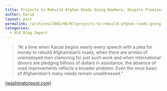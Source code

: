 ```yaml
---
title: Projects to Rebuild Afghan Roads Going Nowhere, Despite Promises (washingtonpost.com)
author: Kerim
layout: post
permalink: /archives/2002/08/07/projects-to-rebuild-afghan-roads-going-nowhere-despite-promises-washingtonpostcom/
categories:
  - Old Blog Import
---
```


>   &#8220;At a time when Karzai begins nearly every speech with a plea for money to rebuild Afghanistan&#8217;s roads, when there are armies of unemployed men clamoring for just such work and when international donors are pledging billions of dollars in assistance, the absence of road improvements reflects a broader problem: Even the most basic of Afghanistan&#8217;s many needs remain unaddressed.&#8221;


<a href="http://www.washingtonpost.com/wp-dyn/articles/A52452-2002Aug6.html" onclick="_gaq.push(['_trackEvent', 'outbound-article', 'http://www.washingtonpost.com/wp-dyn/articles/A52452-2002Aug6.html', ' (washingtonpost.com)']);" > (washingtonpost.com)</a>

